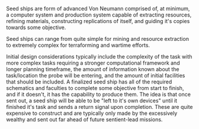 Seed ships are  form of advanced Von Neumann comprised of, at minimum, a computer system and production system capable of extracting resources, refining materials, constructing replications of itself, and guiding it's copies towards some objective.

Seed ships can range from quite simple for mining and resource extraction to extremely complex for terraforming and wartime efforts. 

Initial design considerations typically include the complexity of the task with more complex tasks requiring a stronger computational framework and longer planning timeframe, the amount of information known about the task/location the probe will be entering, and the amount of initial facilities that should be included. A finalized seed ship has all of the required schematics and faculties to complete some objective from start to finish, and if it doesn't, it has the capability to produce them. The idea is that once sent out, a seed ship will be able to be "left to it's own devices" until it finished it's task and sends a return signal upon completion. These are quite expensive to construct and are typically only made by the excessively wealthy and sent out far ahead of future sentient-lead missions.
